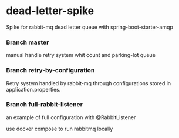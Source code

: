 # dead-letter-spike
Spike for rabbit-mq dead letter queue with spring-boot-starter-amqp

### Branch master
manual handle retry system whit count and parking-lot queue

### Branch retry-by-configuration
Retry system handled by rabbit-mq through configurations stored in application.properties.

### Branch full-rabbit-listener
an example of full configuration with @RabbitListener

use docker compose to run rabbitmq locally